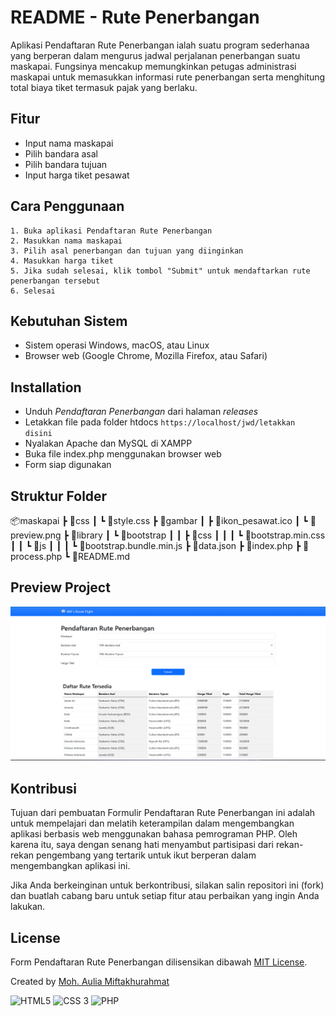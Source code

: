 # README - Rute Penerbangan

Aplikasi Pendaftaran Rute Penerbangan ialah suatu program sederhanaa yang berperan dalam mengurus jadwal perjalanan penerbangan suatu maskapai. Fungsinya mencakup memungkinkan petugas administrasi maskapai untuk memasukkan informasi rute penerbangan serta menghitung total biaya tiket termasuk pajak yang berlaku.

## Fitur

- Input nama maskapai
- Pilih bandara asal
- Pilih bandara tujuan
- Input harga tiket pesawat

## Cara Penggunaan

    1. Buka aplikasi Pendaftaran Rute Penerbangan
    2. Masukkan nama maskapai
    3. Pilih asal penerbangan dan tujuan yang diinginkan
    4. Masukkan harga tiket
    5. Jika sudah selesai, klik tombol "Submit" untuk mendaftarkan rute penerbangan tersebut
    6. Selesai

## Kebutuhan Sistem

- Sistem operasi Windows, macOS, atau Linux
- Browser web (Google Chrome, Mozilla Firefox, atau Safari)

## Installation

- Unduh _Pendaftaran Penerbangan_ dari halaman _releases_
- Letakkan file pada folder htdocs
  `https://localhost/jwd/letakkan disini`
- Nyalakan Apache dan MySQL di XAMPP
- Buka file index.php menggunakan browser web
- Form siap digunakan

## Struktur Folder

📦maskapai
┣ 📂css
┃ ┗ 📜style.css
┣ 📂gambar
┃ ┣ 📜ikon_pesawat.ico
┃ ┗ 📜preview.png
┣ 📂library
┃ ┗ 📂bootstrap
┃ ┃ ┣ 📂css
┃ ┃ ┃ ┗ 📜bootstrap.min.css
┃ ┃ ┗ 📂js
┃ ┃ ┃ ┗ 📜bootstrap.bundle.min.js
┣ 📜data.json
┣ 📜index.php
┣ 📜process.php
┗ 📜README.md

## Preview Project

![Preview Project](https://github.com/Miftakhurahmat/rute-penerbangan/blob/main/gambar/preview.png?raw=true)

## Kontribusi

Tujuan dari pembuatan Formulir Pendaftaran Rute Penerbangan ini adalah untuk mempelajari dan melatih keterampilan dalam mengembangkan aplikasi berbasis web menggunakan bahasa pemrograman PHP. Oleh karena itu, saya dengan senang hati menyambut partisipasi dari rekan-rekan pengembang yang tertarik untuk ikut berperan dalam mengembangkan aplikasi ini.

Jika Anda berkeinginan untuk berkontribusi, silakan salin repositori ini (fork) dan buatlah cabang baru untuk setiap fitur atau perbaikan yang ingin Anda lakukan.

## License

Form Pendaftaran Rute Penerbangan dilisensikan dibawah [MIT License](https://choosealicense.com/licenses/mit/).

Created by [Moh. Aulia Miftakhurahmat](https://miftah-dev.netlify.app/)

![HTML5](https://img.shields.io/badge/HTML5-E34F26?style=for-the-badge&logo=html5&logoColor=white) ![CSS 3](https://img.shields.io/badge/CSS3-1572B6?style=for-the-badge&logo=css3&logoColor=white) ![PHP](https://img.shields.io/badge/PHP-777BB4?style=for-the-badge&logo=php&logoColor=white)
